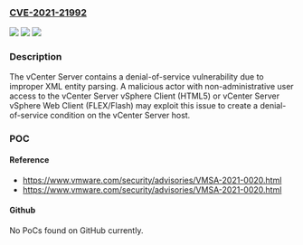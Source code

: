 ### [CVE-2021-21992](https://cve.mitre.org/cgi-bin/cvename.cgi?name=CVE-2021-21992)
![](https://img.shields.io/static/v1?label=Product&message=VMware%20vCenter%20Server%2C%20VMware%20Cloud%20Foundation&color=blue)
![](https://img.shields.io/static/v1?label=Version&message=n%2Fa&color=blue)
![](https://img.shields.io/static/v1?label=Vulnerability&message=XML%20parsing%20denial-of-service%20vulnerability&color=brighgreen)

### Description

The vCenter Server contains a denial-of-service vulnerability due to improper XML entity parsing. A malicious actor with non-administrative user access to the vCenter Server vSphere Client (HTML5) or vCenter Server vSphere Web Client (FLEX/Flash) may exploit this issue to create a denial-of-service condition on the vCenter Server host.

### POC

#### Reference
- https://www.vmware.com/security/advisories/VMSA-2021-0020.html
- https://www.vmware.com/security/advisories/VMSA-2021-0020.html

#### Github
No PoCs found on GitHub currently.

